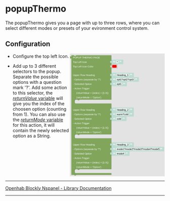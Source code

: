 # popupThermo

The popupThermo gives you a page with up to three rows, where you can select different modes or presets of your evironment control system.

## Configuration

[<img src="img/blockLibrary_nspanel_cards_popupThermo.png" align="right" width="300">](img/blockLibrary_nspanel_cards_popupThermo.png)

- Configure the top left Icon.

- Add up to 3 different selectors to the popup. Separate the possible options with a question mark '?'. Add some action to this selector, the [*returnValue* variable](blockLibrary_nspanel_helpers_returnValue.md) will give you the index of the choosen option (counting from 1). You can also use the [*returnMode* variable](blockLibrary_nspanel_helpers_returnMode.md) for this action, it will contain the newly selected option as a String.

<br clear="right"/>

---

[Openhab Blockly Nspanel - Library Documentation](README.md)

---
